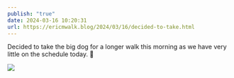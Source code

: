 ```yaml
---
publish: "true"
date: 2024-03-16 10:20:31
url: https://ericmwalk.blog/2024/03/16/decided-to-take.html
---
```


Decided to take the big dog for a longer walk this morning as we have very little on the schedule today. 🐶

![](https://ericmwalk.blog/uploads/2024/img-8275.jpeg)